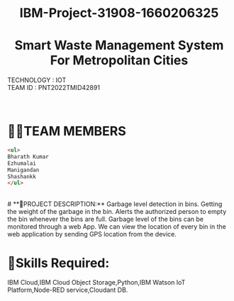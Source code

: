   <div align="center">
  
# **IBM-Project-31908-1660206325**
 </div> 
  
  <div align="center">
  
 # **Smart Waste Management System For Metropolitan Cities**      
   </div> 

TECHNOLOGY : IOT        
TEAM ID : PNT2022TMID42891  
<br>
<br>
# **👩‍👦TEAM MEMBERS**    
```html  
<ul>
Bharath Kumar        
Ezhumalai         
Manigandan
Shashankk
</ul>
```       
<br>
# **📜PROJECT DESCRIPTION:**          
Garbage level detection in bins.     
Getting the weight of the garbage in the bin.      
Alerts the authorized person to empty the bin whenever the bins are full.     
Garbage level of the bins can be monitored through a web App.        
We can view the location of every bin in the web application by sending GPS location from the device. 


# **🎯Skills Required:**        
IBM Cloud,IBM Cloud Object Storage,Python,IBM Watson IoT Platform,Node-RED service,Cloudant DB.

